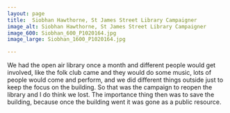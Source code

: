 ```yaml
---
layout: page
title:  Siobhan Hawthorne, St James Street Library Campaigner
image_alt: Siobhan Hawthorne, St James Street Library Campaigner
image_600: Siobhan_600_P1020164.jpg
image_large: Siobhan_1600_P1020164.jpg

---
```

We had the open air library once a month and different people would get involved, like the folk club came and they would do some music, lots of people would come and perform, and we did different things outside just to keep the focus on the building. So that was the campaign to reopen the library and I do think we lost. The importance thing then was to save the building, because once the building went it was gone as a public resource.
